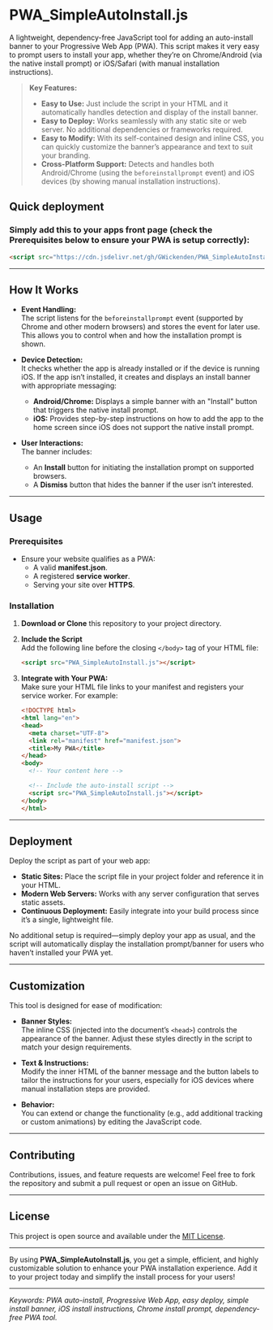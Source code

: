 # PWA_SimpleAutoInstall.js

A lightweight, dependency-free JavaScript tool for adding an auto-install banner to your Progressive Web App (PWA). This script makes it very easy to prompt users to install your app, whether they’re on Chrome/Android (via the native install prompt) or iOS/Safari (with manual installation instructions).

> **Key Features:**
>
> - **Easy to Use:** Just include the script in your HTML and it automatically handles detection and display of the install banner.
> - **Easy to Deploy:** Works seamlessly with any static site or web server. No additional dependencies or frameworks required.
> - **Easy to Modify:** With its self-contained design and inline CSS, you can quickly customize the banner’s appearance and text to suit your branding.
> - **Cross-Platform Support:** Detects and handles both Android/Chrome (using the `beforeinstallprompt` event) and iOS devices (by showing manual installation instructions).

## Quick deployment

### Simply add this to your apps front page (check the Prerequisites below to ensure your PWA is setup correctly):
   ```html
<script src="https://cdn.jsdelivr.net/gh/GWickenden/PWA_SimpleAutoInstall@refs/heads/main/PWA_SimpleAutoInstall.js"></script>
   ```

---

## How It Works

- **Event Handling:**  
  The script listens for the `beforeinstallprompt` event (supported by Chrome and other modern browsers) and stores the event for later use. This allows you to control when and how the installation prompt is shown.

- **Device Detection:**  
  It checks whether the app is already installed or if the device is running iOS. If the app isn’t installed, it creates and displays an install banner with appropriate messaging:
  - **Android/Chrome:** Displays a simple banner with an "Install" button that triggers the native install prompt.
  - **iOS:** Provides step-by-step instructions on how to add the app to the home screen since iOS does not support the native install prompt.

- **User Interactions:**  
  The banner includes:
  - An **Install** button for initiating the installation prompt on supported browsers.
  - A **Dismiss** button that hides the banner if the user isn’t interested.

---

## Usage

### Prerequisites
- Ensure your website qualifies as a PWA:
  - A valid **manifest.json**.
  - A registered **service worker**.
  - Serving your site over **HTTPS**.

### Installation

1. **Download or Clone** this repository to your project directory.

2. **Include the Script**  
   Add the following line before the closing `</body>` tag of your HTML file:

   ```html
   <script src="PWA_SimpleAutoInstall.js"></script>
   ```

3. **Integrate with Your PWA:**  
   Make sure your HTML file links to your manifest and registers your service worker. For example:

   ```html
   <!DOCTYPE html>
   <html lang="en">
   <head>
     <meta charset="UTF-8">
     <link rel="manifest" href="manifest.json">
     <title>My PWA</title>
   </head>
   <body>
     <!-- Your content here -->

     <!-- Include the auto-install script -->
     <script src="PWA_SimpleAutoInstall.js"></script>
   </body>
   </html>
   ```

---

## Deployment

Deploy the script as part of your web app:
- **Static Sites:** Place the script file in your project folder and reference it in your HTML.
- **Modern Web Servers:** Works with any server configuration that serves static assets.
- **Continuous Deployment:** Easily integrate into your build process since it’s a single, lightweight file.

No additional setup is required—simply deploy your app as usual, and the script will automatically display the installation prompt/banner for users who haven’t installed your PWA yet.

---

## Customization

This tool is designed for ease of modification:
- **Banner Styles:**  
  The inline CSS (injected into the document’s `<head>`) controls the appearance of the banner. Adjust these styles directly in the script to match your design requirements.
  
- **Text & Instructions:**  
  Modify the inner HTML of the banner message and the button labels to tailor the instructions for your users, especially for iOS devices where manual installation steps are provided.

- **Behavior:**  
  You can extend or change the functionality (e.g., add additional tracking or custom animations) by editing the JavaScript code.

---

## Contributing

Contributions, issues, and feature requests are welcome! Feel free to fork the repository and submit a pull request or open an issue on GitHub.

---

## License

This project is open source and available under the [MIT License](LICENSE).

---

By using **PWA_SimpleAutoInstall.js**, you get a simple, efficient, and highly customizable solution to enhance your PWA installation experience. Add it to your project today and simplify the install process for your users!

---

*Keywords: PWA auto-install, Progressive Web App, easy deploy, simple install banner, iOS install instructions, Chrome install prompt, dependency-free PWA tool.*
